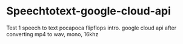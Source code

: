 # Speechtotext-google-cloud-api

Test 1 speech to text pocapoca flipflops intro. 
google cloud api after converting mp4 to wav, mono, 16khz
